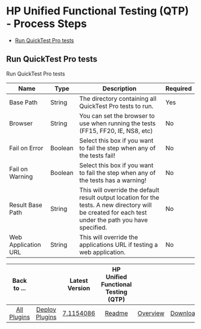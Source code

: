 
# HP Unified Functional Testing (QTP) - Process Steps

* [Run QuickTest Pro tests](#run_quicktest_pro_tests)


## Run QuickTest Pro tests

Run QuickTest Pro tests


| Name | Type | Description                                                                                                          | Required |
| ---- | ---- | -------------------------------------------------------------------------------------------------------------------- | -------- |
| Base Path | String | The directory containing all QuickTest Pro tests to run. | Yes |
| Browser | String | You can set the browser to use when running the tests (FF15, FF20, IE, NS8, etc) | No |
| Fail on Error | Boolean | Select this box if you want to fail the step when any of the tests fail! | No |
| Fail on Warning | Boolean | Select this box if you want to fail the step when any of the tests has a warning! | No |
| Result Base Path | String | This will override the default result output location for the tests. A new directory will be created for each test under the path you have specified. | No |
| Web Application URL | String | This will override the applications URL if testing a web application. | No |



|Back to ...||Latest Version|HP Unified Functional Testing (QTP) |||
| :---: | :---: | :---: | :---: | :---: | :---: |
|[All Plugins](../../index.md)|[Deploy Plugins](../README.md)|[7.1154086](https://raw.githubusercontent.com/UrbanCode/IBM-UCD-PLUGINS/main/files/QTP/ucd-QTP-7.1154086.zip)|[Readme](README.md)|[Overview](overview.md)|[Downloads](downloads.md)|
